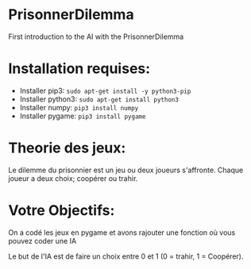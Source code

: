 # PrisonnerDilemma
First introduction to the AI with the PrisonnerDilemma

# Installation requises:
  - Installer pip3: `sudo apt-get install -y python3-pip`
  - Installer python3: `sudo apt-get install python3`
  - Installer numpy: `pip3 install numpy`
  - Installer pygame: `pip3 install pygame`

# Theorie des jeux:
Le dilemme du prisonnier est un jeu ou deux joueurs s'affronte. Chaque joueur a deux choix; coopérer ou trahir.

# Votre Objectifs:
On a codé les jeux en pygame et avons rajouter une fonction où vous pouvez coder une IA

Le but de l'IA est de faire un choix entre 0 et 1 (0 = trahir, 1 = Coopérer).



